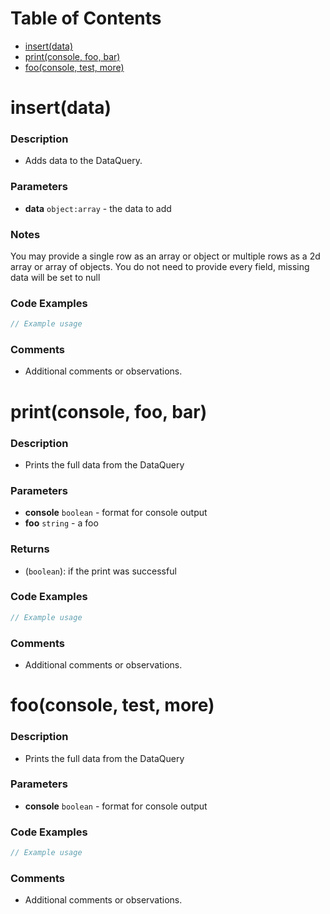 # Table of Contents
- [insert(data)](#insert-data-)
- [print(console, foo, bar)](#print-console--foo--bar-)
- [foo(console, test, more)](#foo-console--test--more-)

# insert(data)
### Description
- Adds data to the DataQuery.

### Parameters
- **data** `object:array` - the data to add

### Notes
You may provide a single row as an array or object or multiple rows
as a 2d array or array of objects. You do not need to provide every field,
missing data will be set to null

### Code Examples
```javascript
// Example usage
```

### Comments
- Additional comments or observations.

# print(console, foo, bar)
### Description
- Prints the full data from the DataQuery

### Parameters
- **console** `boolean` - format for console output
- **foo** `string` - a foo

### Returns
- (`boolean`): if the print was successful

### Code Examples
```javascript
// Example usage
```

### Comments
- Additional comments or observations.

# foo(console, test, more)
### Description
- Prints the full data from the DataQuery

### Parameters
- **console** `boolean` - format for console output

### Code Examples
```javascript
// Example usage
```

### Comments
- Additional comments or observations.

